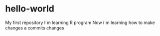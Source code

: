 # hello-world
My first repository
I´m learning R program
Now i´m learning how to make changes a commits changes
